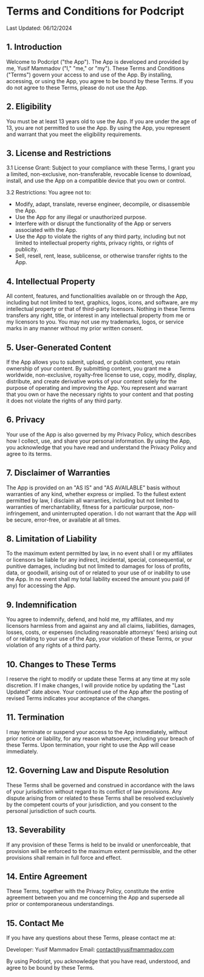 # Terms and Conditions for Podcript

Last Updated: 06/12/2024

## 1. Introduction

Welcome to Podcript ("the App"). The App is developed and provided by me, Yusif Mammadov ("I," "me," or "my"). These Terms and Conditions ("Terms") govern your access to and use of the App. By installing, accessing, or using the App, you agree to be bound by these Terms. If you do not agree to these Terms, please do not use the App.

## 2. Eligibility

You must be at least 13 years old to use the App. If you are under the age of 13, you are not permitted to use the App. By using the App, you represent and warrant that you meet the eligibility requirements.

## 3. License and Restrictions

3.1 License Grant: Subject to your compliance with these Terms, I grant you a limited, non-exclusive, non-transferable, revocable license to download, install, and use the App on a compatible device that you own or control.

3.2 Restrictions: You agree not to:
- Modify, adapt, translate, reverse engineer, decompile, or disassemble the App.
- Use the App for any illegal or unauthorized purpose.
- Interfere with or disrupt the functionality of the App or servers associated with the App.
- Use the App to violate the rights of any third party, including but not limited to intellectual property rights, privacy rights, or rights of publicity.
- Sell, resell, rent, lease, sublicense, or otherwise transfer rights to the App.

## 4. Intellectual Property

All content, features, and functionalities available on or through the App, including but not limited to text, graphics, logos, icons, and software, are my intellectual property or that of third-party licensors. Nothing in these Terms transfers any right, title, or interest in any intellectual property from me or my licensors to you. You may not use my trademarks, logos, or service marks in any manner without my prior written consent.

## 5. User-Generated Content

If the App allows you to submit, upload, or publish content, you retain ownership of your content. By submitting content, you grant me a worldwide, non-exclusive, royalty-free license to use, copy, modify, display, distribute, and create derivative works of your content solely for the purpose of operating and improving the App. You represent and warrant that you own or have the necessary rights to your content and that posting it does not violate the rights of any third party.

## 6. Privacy

Your use of the App is also governed by my Privacy Policy, which describes how I collect, use, and share your personal information. By using the App, you acknowledge that you have read and understand the Privacy Policy and agree to its terms.

## 7. Disclaimer of Warranties

The App is provided on an "AS IS" and "AS AVAILABLE" basis without warranties of any kind, whether express or implied. To the fullest extent permitted by law, I disclaim all warranties, including but not limited to warranties of merchantability, fitness for a particular purpose, non-infringement, and uninterrupted operation. I do not warrant that the App will be secure, error-free, or available at all times.

## 8. Limitation of Liability

To the maximum extent permitted by law, in no event shall I or my affiliates or licensors be liable for any indirect, incidental, special, consequential, or punitive damages, including but not limited to damages for loss of profits, data, or goodwill, arising out of or related to your use of or inability to use the App. In no event shall my total liability exceed the amount you paid (if any) for accessing the App.

## 9. Indemnification

You agree to indemnify, defend, and hold me, my affiliates, and my licensors harmless from and against any and all claims, liabilities, damages, losses, costs, or expenses (including reasonable attorneys' fees) arising out of or relating to your use of the App, your violation of these Terms, or your violation of any rights of a third party.

## 10. Changes to These Terms

I reserve the right to modify or update these Terms at any time at my sole discretion. If I make changes, I will provide notice by updating the "Last Updated" date above. Your continued use of the App after the posting of revised Terms indicates your acceptance of the changes.

## 11. Termination

I may terminate or suspend your access to the App immediately, without prior notice or liability, for any reason whatsoever, including your breach of these Terms. Upon termination, your right to use the App will cease immediately.

## 12. Governing Law and Dispute Resolution

These Terms shall be governed and construed in accordance with the laws of your jurisdiction without regard to its conflict of law provisions. Any dispute arising from or related to these Terms shall be resolved exclusively by the competent courts of your jurisdiction, and you consent to the personal jurisdiction of such courts.

## 13. Severability

If any provision of these Terms is held to be invalid or unenforceable, that provision will be enforced to the maximum extent permissible, and the other provisions shall remain in full force and effect.

## 14. Entire Agreement

These Terms, together with the Privacy Policy, constitute the entire agreement between you and me concerning the App and supersede all prior or contemporaneous understandings.

## 15. Contact Me

If you have any questions about these Terms, please contact me at:

Developer: Yusif Mammadov
Email: contact@yusifmammadov.com

By using Podcript, you acknowledge that you have read, understood, and agree to be bound by these Terms.